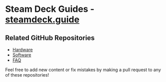 # Steam Deck Guides - [steamdeck.guide](https://steamdeck.guide)

## Related GitHub Repositories
- [Hardware](https://github.com/NKkrisz/Steam-Deck-Hardware)
- [Software](https://github.com/NKkrisz/Steam-Deck-Software)
- [FAQ](https://github.com/NKkrisz/Steam-Deck-FAQ)

Feel free to add new content or fix mistakes by making a pull request to any of these repositories!